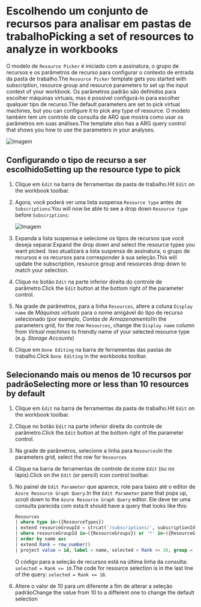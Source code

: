 # <a name="picking-a-set-of-resources-to-analyze-in-workbooks"></a><span data-ttu-id="681e2-101">Escolhendo um conjunto de recursos para analisar em pastas de trabalho</span><span class="sxs-lookup"><span data-stu-id="681e2-101">Picking a set of resources to analyze in workbooks</span></span>

<span data-ttu-id="681e2-102">O modelo de `Resource Picker` é iniciado com a assinatura, o grupo de recursos e os parâmetros de recurso para configurar o contexto de entrada da pasta de trabalho.</span><span class="sxs-lookup"><span data-stu-id="681e2-102">The `Resource Picker` template gets you started with subscription, resource group and resource parameters to set up the input context of your workbook.</span></span> <span data-ttu-id="681e2-103">Os parâmetros padrão são definidos para escolher máquinas virtuais, mas é possível configurá-lo para escolher qualquer tipo de recurso.</span><span class="sxs-lookup"><span data-stu-id="681e2-103">The default parameters are set to pick virtual machines, but you can configure it to pick any type of resource.</span></span> <span data-ttu-id="681e2-104">O modelo também tem um controle de consulta de ARG que mostra como usar os parâmetros em suas análises.</span><span class="sxs-lookup"><span data-stu-id="681e2-104">The template also has a ARG query control that shows you how to use the parameters in your analyses.</span></span>

![Imagem](Full.png)

## <a name="setting-up-the-resource-type-to-pick"></a><span data-ttu-id="681e2-106">Configurando o tipo de recurso a ser escolhido</span><span class="sxs-lookup"><span data-stu-id="681e2-106">Setting up the resource type to pick</span></span>

1. <span data-ttu-id="681e2-107">Clique em `Edit` na barra de ferramentas da pasta de trabalho.</span><span class="sxs-lookup"><span data-stu-id="681e2-107">Hit `Edit` on the workbook toolbar.</span></span>
2. <span data-ttu-id="681e2-108">Agora, você poderá ver uma lista suspensa `Resource type` antes de `Subscriptions`:</span><span class="sxs-lookup"><span data-stu-id="681e2-108">You will now be able to see a drop down `Resource type` before `Subscriptions`:</span></span>

    ![Imagem](Parameter.png)
3. <span data-ttu-id="681e2-110">Expanda a lista suspensa e selecione os tipos de recursos que você deseja separar.</span><span class="sxs-lookup"><span data-stu-id="681e2-110">Expand the drop down and select the resource types you want picked.</span></span> <span data-ttu-id="681e2-111">Isso atualizará a lista suspensa de assinatura, o grupo de recursos e os recursos para corresponder à sua seleção.</span><span class="sxs-lookup"><span data-stu-id="681e2-111">This will update the subscription, resource group and resources drop down to match your selection.</span></span>
4. <span data-ttu-id="681e2-112">Clique no botão `Edit` na parte inferior direita do controle de parâmetro.</span><span class="sxs-lookup"><span data-stu-id="681e2-112">Click the `Edit` button at the bottom right of the parameter control.</span></span>
5. <span data-ttu-id="681e2-113">Na grade de parâmetros, para a linha `Resources`, altere a coluna `Display name` de _Máquinas virtuais_ para o nome amigável do tipo de recurso selecionado (por exemplo, _Contas de Armazenamento_)</span><span class="sxs-lookup"><span data-stu-id="681e2-113">In the parameters grid, for the row `Resources`, change the `Display name` column from _Virtual machines_ to friendly name of your selected resource type (e.g. _Storage Accounts_)</span></span>
6. <span data-ttu-id="681e2-114">Clique em `Done Editing` na barra de ferramentas das pastas de trabalho.</span><span class="sxs-lookup"><span data-stu-id="681e2-114">Click `Done Editing` in the workbooks toolbar.</span></span>

## <a name="selecting-more-or-less-than-10-resources-by-default"></a><span data-ttu-id="681e2-115">Selecionando mais ou menos de 10 recursos por padrão</span><span class="sxs-lookup"><span data-stu-id="681e2-115">Selecting more or less than 10 resources by default</span></span>

1. <span data-ttu-id="681e2-116">Clique em `Edit` na barra de ferramentas da pasta de trabalho.</span><span class="sxs-lookup"><span data-stu-id="681e2-116">Hit `Edit` on the workbook toolbar.</span></span>
2. <span data-ttu-id="681e2-117">Clique no botão `Edit` na parte inferior direita do controle de parâmetro.</span><span class="sxs-lookup"><span data-stu-id="681e2-117">Click the `Edit` button at the bottom right of the parameter control.</span></span>
3. <span data-ttu-id="681e2-118">Na grade de parâmetros, selecione a linha para `Resources`</span><span class="sxs-lookup"><span data-stu-id="681e2-118">In the parameters grid, select the row for `Resources`</span></span>
4. <span data-ttu-id="681e2-119">Clique na barra de ferramentas de controle de ícone `Edit` (ou no lápis).</span><span class="sxs-lookup"><span data-stu-id="681e2-119">Click on the `Edit` (or pencil) icon control toolbar.</span></span>
5. <span data-ttu-id="681e2-120">No painel de `Edit Parameter` que aparece, role para baixo até o editor de `Azure Resource Graph Query`.</span><span class="sxs-lookup"><span data-stu-id="681e2-120">In the `Edit Parameter` pane that pops up, scroll down to the `Azure Resource Graph Query` editor.</span></span> <span data-ttu-id="681e2-121">Ele deve ter uma consulta parecida com esta:</span><span class="sxs-lookup"><span data-stu-id="681e2-121">It should have a query that looks like this:</span></span>
    ```sql
    Resources
    | where type in~({ResourceTypes})
    | extend resourceGroupId = strcat('/subscriptions/', subscriptionId, '/resourceGroups/', resourceGroup)
    | where resourceGroupId in~({ResourceGroups}) or '*' in~({ResourceGroups})
    | order by name asc
    | extend Rank = row_number()
    | project value = id, label = name, selected = Rank <= 10, group = resourceGroup
    ```
    <span data-ttu-id="681e2-122">O código para a seleção de recursos está na última linha da consulta: `selected = Rank <= 10`.</span><span class="sxs-lookup"><span data-stu-id="681e2-122">The code for resource selection is in the last line of the query: `selected = Rank <= 10`.</span></span> 

6. <span data-ttu-id="681e2-123">Altere o valor de 10 para um diferente a fim de alterar a seleção padrão</span><span class="sxs-lookup"><span data-stu-id="681e2-123">Change the value from 10 to a different one to change the default selection</span></span>